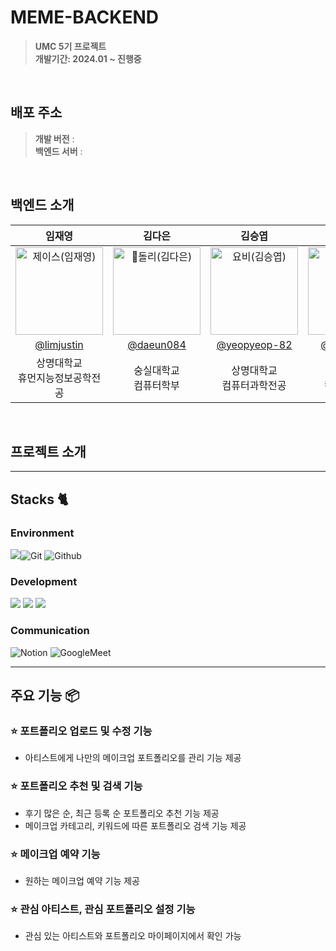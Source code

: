 # MEME-BACKEND

> **UMC 5기 프로젝트** <br/> **개발기간: 2024.01 ~ 진행중**

<br>

## 배포 주소

> **개발 버전** :  <br>
> **백엔드 서버** : <br>

<br>


## 백엔드 소개

|                                             임재영                                              |                                              김다은                                              |                                             김승엽                                             |                                            박선우                                            |                                                                                                    
|:--------------------------------------------------------------------------------------------:|:---------------------------------------------------------------------------------------------:|:-------------------------------------------------------------------------------------------:|:-----------------------------------------------------------------------------------------:| 
| <img src="https://avatars.githubusercontent.com/u/55044278?v=4" width=140px alt="제이스(임재영)"/> | <img src="https://avatars.githubusercontent.com/u/122000839?v=4" width=140px alt="돌리(김다은)"/> | <img src="https://avatars.githubusercontent.com/u/61226778?v=4" width=140px alt="요비(김승엽)"/> | <img src="https://avatars.githubusercontent.com/u/52268188?v=4" width=140px alt="썬(박선우)"/> 
|                          [@limjustin](https://github.com/limjustin)                          |                           [@daeun084](https://github.com/daeun084)                            |                       [@yeopyeop-82](https://github.com/yeopyeop-82)                        |                        [@sunwupark](https://github.com/sunwupark)                         
|                                    상명대학교 <br> 휴먼지능정보공학전공                                     |                                       숭실대학교 <br> 컴퓨터학부                                        |                                     상명대학교 <br> 컴퓨터과학전공                                      |                                     경희대학교 <br> 컴퓨터공학과                                     |

<br>


## 프로젝트 소개



---

## Stacks 🐈

### Environment
<img src="https://img.shields.io/badge/intellijidea-000000?style=for-the-badge&logo=intellijidea&logoColor=white">![Git](https://img.shields.io/badge/Git-F05032?style=for-the-badge&logo=Git&logoColor=white)
![Github](https://img.shields.io/badge/GitHub-181717?style=for-the-badge&logo=GitHub&logoColor=white)

### Development
<img src="https://img.shields.io/badge/SpringBoot-6DB33F?style=for-the-badge&logo=SpringBoot&logoColor=white"> <img src="https://img.shields.io/badge/MySQL-4479A1?style=for-the-badge&logo=MySQL&logoColor=white"> <img src="https://img.shields.io/badge/Terraform-844FBA?style=for-the-badge&logo=Terraform&logoColor=white"> 


### Communication
![Notion](https://img.shields.io/badge/Notion-000000?style=for-the-badge&logo=Notion&logoColor=white)
![GoogleMeet](https://img.shields.io/badge/GoogleMeet-00897B?style=for-the-badge&logo=Google%20Meet&logoColor=white)

---
## 주요 기능 📦

### ⭐️ 포트폴리오 업로드 및 수정 기능
- 아티스트에게 나만의 메이크업 포트폴리오를 관리 기능 제공

### ⭐️ 포트폴리오 추천 및 검색 기능
- 후기 많은 순, 최근 등록 순 포트폴리오 추천 기능 제공
- 메이크업 카테고리, 키워드에 따른 포트폴리오 검색 기능 제공

### ⭐️ 메이크업 예약 기능
- 원하는 메이크업 예약 기능 제공

### ⭐️ 관심 아티스트, 관심 포트폴리오 설정 기능
- 관심 있는 아티스트와 포트폴리오 마이페이지에서 확인 가능 

